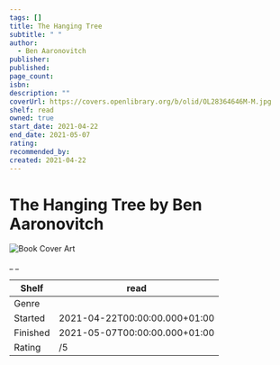 ```yaml
---
tags: []
title: The Hanging Tree
subtitle: " "
author:
  - Ben Aaronovitch
publisher:
published:
page_count:
isbn:
description: ""
coverUrl: https://covers.openlibrary.org/b/olid/OL28364646M-M.jpg
shelf: read
owned: true
start_date: 2021-04-22
end_date: 2021-05-07
rating:
recommended_by:
created: 2021-04-22
---
```


# The Hanging Tree by Ben Aaronovitch

![Book Cover Art](https://covers.openlibrary.org/b/olid/OL28364646M-M.jpg)

_ _

| Shelf | read |
| --- | --- |
| Genre |  |
| Started | 2021-04-22T00:00:00.000+01:00 |
| Finished | 2021-05-07T00:00:00.000+01:00 |
| Rating | /5 |

